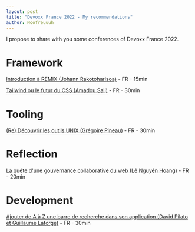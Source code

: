 ```yaml
---
layout: post
title: "Devoxx France 2022 - My recommendations"
author: Noofreuuuh
---
```


I propose to share with you some conferences of Devoxx France 2022.

# Framework

[Introduction à REMIX (Johann Rakotoharisoa)](https://www.youtube.com/watch?v=WCiDRTAipE4&list=PLTbQvx84FrASyr3mmmoZdo2sh9KMs452n) - FR - 15min

[Tailwind ou le futur du CSS (Amadou Sall)](https://www.youtube.com/watch?v=Tor_gGi7e0g&list=PLTbQvx84FrASVK-B1S2z2fn16dRbLiNdr) - FR - 30min

# Tooling

[(Re) Découvrir les outils UNIX (Grégoire Pineau)](https://www.youtube.com/watch?v=Z9DUR4IBR94&list=PLTbQvx84FrASVK-B1S2z2fn16dRbLiNdr) - FR - 30min

# Reflection

[La quête d'une gouvernance collaborative du web (Lê Nguyên Hoang)](https://www.youtube.com/watch?v=hdAEGAwlK0M&list=PLTbQvx84FrATm7dWH-BqaK_hiXKg4yrps) - FR - 20min

# Development

[Ajouter de A à Z une barre de recherche dans son application (David Pilato et Guillaume Laforge)](https://www.youtube.com/watch?v=uyuNg0Vg5uE&list=PLTbQvx84FrASVK-B1S2z2fn16dRbLiNdr) - FR - 30min
